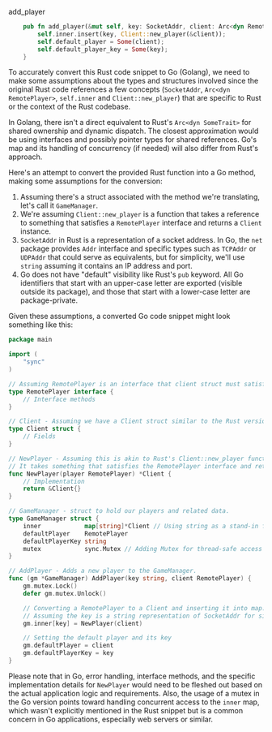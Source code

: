 add_player

```rust
    pub fn add_player(&mut self, key: SocketAddr, client: Arc<dyn RemotePlayer>) {
        self.inner.insert(key, Client::new_player(&client));
        self.default_player = Some(client);
        self.default_player_key = Some(key);
    }
```


To accurately convert this Rust code snippet to Go (Golang), we need to make some assumptions about the types and structures involved since the original Rust code references a few concepts (`SocketAddr`, `Arc<dyn RemotePlayer>`, `self.inner` and `Client::new_player`) that are specific to Rust or the context of the Rust codebase. 

In Golang, there isn't a direct equivalent to Rust's `Arc<dyn SomeTrait>` for shared ownership and dynamic dispatch. The closest approximation would be using interfaces and possibly pointer types for shared references. Go's map and its handling of concurrency (if needed) will also differ from Rust's approach.

Here's an attempt to convert the provided Rust function into a Go method, making some assumptions for the conversion:

1. Assuming there's a struct associated with the method we're translating, let's call it `GameManager`.
2. We're assuming `Client::new_player` is a function that takes a reference to something that satisfies a `RemotePlayer` interface and returns a `Client` instance.
3. `SocketAddr` in Rust is a representation of a socket address. In Go, the `net` package provides `Addr` interface and specific types such as `TCPAddr` or `UDPAddr` that could serve as equivalents, but for simplicity, we'll use `string` assuming it contains an IP address and port.
4. Go does not have "default" visibility like Rust's `pub` keyword. All Go identifiers that start with an upper-case letter are exported (visible outside its package), and those that start with a lower-case letter are package-private.

Given these assumptions, a converted Go code snippet might look something like this:

```go
package main

import (
    "sync"
)

// Assuming RemotePlayer is an interface that client struct must satisfy.
type RemotePlayer interface {
    // Interface methods
}

// Client - Assuming we have a Client struct similar to the Rust version
type Client struct {
    // Fields
}

// NewPlayer - Assuming this is akin to Rust's Client::new_player function.
// It takes something that satisfies the RemotePlayer interface and returns a Client instance.
func NewPlayer(player RemotePlayer) *Client {
    // Implementation
    return &Client{}
}

// GameManager - struct to hold our players and related data.
type GameManager struct {
    inner            map[string]*Client // Using string as a stand-in for SocketAddr for simplicity
    defaultPlayer    RemotePlayer
    defaultPlayerKey string
    mutex            sync.Mutex // Adding Mutex for thread-safe access to the map, if needed
}

// AddPlayer - Adds a new player to the GameManager.
func (gm *GameManager) AddPlayer(key string, client RemotePlayer) {
    gm.mutex.Lock()
    defer gm.mutex.Unlock()

    // Converting a RemotePlayer to a Client and inserting it into map.
    // Assuming the key is a string representation of SocketAddr for simplicity.
    gm.inner[key] = NewPlayer(client)

    // Setting the default player and its key
    gm.defaultPlayer = client
    gm.defaultPlayerKey = key
}
```

Please note that in Go, error handling, interface methods, and the specific implementation details for `NewPlayer` would need to be fleshed out based on the actual application logic and requirements. Also, the usage of a mutex in the Go version points toward handling concurrent access to the `inner` map, which wasn't explicitly mentioned in the Rust snippet but is a common concern in Go applications, especially web servers or similar.